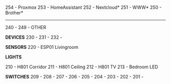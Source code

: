 254 - Proxmox
253 - HomeAssistant
252 - Nextcloud*
251 - WWW*
250 - Brother*

____
240 - 249 - OTHER

**DEVICES**
230 - 
231 - 
232 -



**SENSORS**
220 - ESP01 Livingroom

**LIGHTS**

210 - H801 Corridor
211 - H801 Ceiling
212 - H801 TV
213 - Bedroom LED

**SWITCHES**
209 - 
208 - 
207 - 
206 -
205 -
204 -
203 -
202 -
201 -


